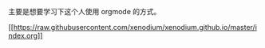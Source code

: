 主要是想要学习下这个人使用 orgmode 的方式。

[[https://raw.githubusercontent.com/xenodium/xenodium.github.io/master/index.org]]
